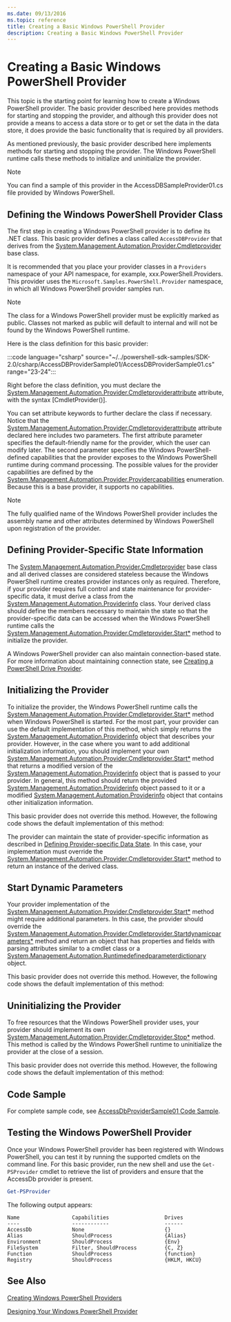 ```yaml
---
ms.date: 09/13/2016
ms.topic: reference
title: Creating a Basic Windows PowerShell Provider
description: Creating a Basic Windows PowerShell Provider
---
```

# Creating a Basic Windows PowerShell Provider

This topic is the starting point for learning how to create a Windows PowerShell provider. The basic
provider described here provides methods for starting and stopping the provider, and although this
provider does not provide a means to access a data store or to get or set the data in the data
store, it does provide the basic functionality that is required by all providers.

As mentioned previously, the basic provider described here implements methods for starting and
stopping the provider. The Windows PowerShell runtime calls these methods to initialize and
uninitialize the provider.

> [!NOTE]
> You can find a sample of this provider in the AccessDBSampleProvider01.cs file provided by Windows
> PowerShell.

## Defining the Windows PowerShell Provider Class

The first step in creating a Windows PowerShell provider is to define its .NET class. This basic
provider defines a class called `AccessDBProvider` that derives from the
[System.Management.Automation.Provider.Cmdletprovider](/dotnet/api/System.Management.Automation.Provider.CmdletProvider)
base class.

It is recommended that you place your provider classes in a `Providers` namespace of your API
namespace, for example, xxx.PowerShell.Providers. This provider uses the
`Microsoft.Samples.PowerShell.Provider` namespace, in which all Windows PowerShell provider samples
run.

> [!NOTE]
> The class for a Windows PowerShell provider must be explicitly marked as public. Classes not
> marked as public will default to internal and will not be found by the Windows PowerShell runtime.

Here is the class definition for this basic provider:

:::code language="csharp" source="~/../powershell-sdk-samples/SDK-2.0/csharp/AccessDBProviderSample01/AccessDBProviderSample01.cs" range="23-24":::

Right before the class definition, you must declare the
[System.Management.Automation.Provider.Cmdletproviderattribute](/dotnet/api/System.Management.Automation.Provider.CmdletProviderAttribute)
attribute, with the syntax [CmdletProvider()].

You can set attribute keywords to further declare the class if necessary. Notice that the
[System.Management.Automation.Provider.Cmdletproviderattribute](/dotnet/api/System.Management.Automation.Provider.CmdletProviderAttribute)
attribute declared here includes two parameters. The first attribute parameter specifies the
default-friendly name for the provider, which the user can modify later. The second parameter
specifies the Windows PowerShell-defined capabilities that the provider exposes to the Windows
PowerShell runtime during command processing. The possible values for the provider capabilities are
defined by the
[System.Management.Automation.Provider.Providercapabilities](/dotnet/api/System.Management.Automation.Provider.ProviderCapabilities)
enumeration. Because this is a base provider, it supports no capabilities.

> [!NOTE]
> The fully qualified name of the Windows PowerShell provider includes the assembly name and other
> attributes determined by Windows PowerShell upon registration of the provider.

## Defining Provider-Specific State Information

The
[System.Management.Automation.Provider.Cmdletprovider](/dotnet/api/System.Management.Automation.Provider.CmdletProvider)
base class and all derived classes are considered stateless because the Windows PowerShell runtime
creates provider instances only as required. Therefore, if your provider requires full control and
state maintenance for provider-specific data, it must derive a class from the
[System.Management.Automation.Providerinfo](/dotnet/api/System.Management.Automation.ProviderInfo)
class. Your derived class should define the members necessary to maintain the state so that the
provider-specific data can be accessed when the Windows PowerShell runtime calls the
[System.Management.Automation.Provider.Cmdletprovider.Start*](/dotnet/api/System.Management.Automation.Provider.CmdletProvider.Start)
method to initialize the provider.

A Windows PowerShell provider can also maintain connection-based state. For more information about
maintaining connection state, see
[Creating a PowerShell Drive Provider](./creating-a-windows-powershell-drive-provider.md).

## Initializing the Provider

To initialize the provider, the Windows PowerShell runtime calls the
[System.Management.Automation.Provider.Cmdletprovider.Start*](/dotnet/api/System.Management.Automation.Provider.CmdletProvider.Start)
method when Windows PowerShell is started. For the most part, your provider can use the default
implementation of this method, which simply returns the
[System.Management.Automation.Providerinfo](/dotnet/api/System.Management.Automation.ProviderInfo)
object that describes your provider. However, in the case where you want to add additional
initialization information, you should implement your own
[System.Management.Automation.Provider.Cmdletprovider.Start*](/dotnet/api/System.Management.Automation.Provider.CmdletProvider.Start)
method that returns a modified version of the
[System.Management.Automation.Providerinfo](/dotnet/api/System.Management.Automation.ProviderInfo)
object that is passed to your provider. In general, this method should return the provided
[System.Management.Automation.Providerinfo](/dotnet/api/System.Management.Automation.ProviderInfo)
object passed to it or a modified
[System.Management.Automation.Providerinfo](/dotnet/api/System.Management.Automation.ProviderInfo)
object that contains other initialization information.

This basic provider does not override this method. However, the following code shows the default implementation of this method:

<!-- TODO!!!: review snippet reference  [!CODE [Msh_samplesaccessdbprov01#accessdbprov01ProviderStart](Msh_samplesaccessdbprov01#accessdbprov01ProviderStart)]  -->

The provider can maintain the state of provider-specific information as described in
[Defining Provider-specific Data State](#defining-provider-specific-state-information). In this
case, your implementation must override the
[System.Management.Automation.Provider.Cmdletprovider.Start*](/dotnet/api/System.Management.Automation.Provider.CmdletProvider.Start)
method to return an instance of the derived class.

## Start Dynamic Parameters

Your provider implementation of the
[System.Management.Automation.Provider.Cmdletprovider.Start*](/dotnet/api/System.Management.Automation.Provider.CmdletProvider.Start)
method might require additional parameters. In this case, the provider should override the
[System.Management.Automation.Provider.Cmdletprovider.Startdynamicparameters*](/dotnet/api/System.Management.Automation.Provider.CmdletProvider.StartDynamicParameters)
method and return an object that has properties and fields with parsing attributes similar to a
cmdlet class or a
[System.Management.Automation.Runtimedefinedparameterdictionary](/dotnet/api/System.Management.Automation.RuntimeDefinedParameterDictionary)
object.

This basic provider does not override this method. However, the following code shows the default implementation of this method:

<!-- TODO!!!: review snippet reference  [!CODE [Msh_samplesaccessdbprov01#accessdbprov01ProviderDynamicParameters](Msh_samplesaccessdbprov01#accessdbprov01ProviderDynamicParameters)]  -->

## Uninitializing the Provider

To free resources that the Windows PowerShell provider uses, your provider should implement its own
[System.Management.Automation.Provider.Cmdletprovider.Stop*](/dotnet/api/System.Management.Automation.Provider.CmdletProvider.Stop)
method. This method is called by the Windows PowerShell runtime to uninitialize the provider at the
close of a session.

This basic provider does not override this method. However, the following code shows the default
implementation of this method:

<!-- TODO!!!: review snippet reference  [!CODE [Msh_samplesaccessdbprov01#accessdbprov01ProviderStop](Msh_samplesaccessdbprov01#accessdbprov01ProviderStop)]  -->

## Code Sample

For complete sample code, see
[AccessDbProviderSample01 Code Sample](./accessdbprovidersample01-code-sample.md).

## Testing the Windows PowerShell Provider

Once your Windows PowerShell provider has been registered with Windows PowerShell, you can test it
by running the supported cmdlets on the command line. For this basic provider, run the new shell and
use the `Get-PSProvider` cmdlet to retrieve the list of providers and ensure that the AccessDb
provider is present.

```powershell
Get-PSProvider
```

The following output appears:

```Output
Name                 Capabilities                  Drives
----                 ------------                  ------
AccessDb             None                          {}
Alias                ShouldProcess                 {Alias}
Environment          ShouldProcess                 {Env}
FileSystem           Filter, ShouldProcess         {C, Z}
Function             ShouldProcess                 {function}
Registry             ShouldProcess                 {HKLM, HKCU}
```

## See Also

[Creating Windows PowerShell Providers](./how-to-create-a-windows-powershell-provider.md)

[Designing Your Windows PowerShell Provider](./designing-your-windows-powershell-provider.md)
